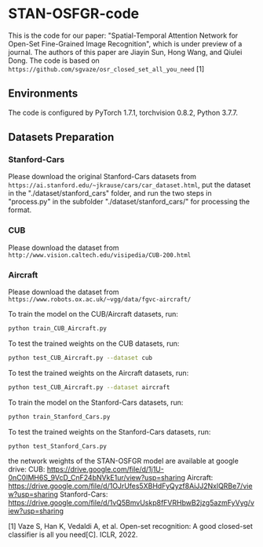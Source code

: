 # STAN-OSFGR-code
This is the code for our paper: "Spatial-Temporal Attention Network for Open-Set Fine-Grained Image Recognition", which is under preview of a journal. The authors of this paper are Jiayin Sun, Hong Wang, and Qiulei Dong. The code is based on `https://github.com/sgvaze/osr_closed_set_all_you_need` [1]  

## Environments
The code is configured by PyTorch 1.7.1, torchvision 0.8.2, Python 3.7.7.

## Datasets Preparation  
### Stanford-Cars
Please download the original Stanford-Cars datasets from `https://ai.stanford.edu/~jkrause/cars/car_dataset.html`,  put the dataset in the "./dataset/stanford_cars" folder, and run the two steps in "process.py" in the subfolder "./dataset/stanford_cars/"  for processing the format.

### CUB
Please download the dataset from `http://www.vision.caltech.edu/visipedia/CUB-200.html`

### Aircraft
Please download the dataset from `https://www.robots.ox.ac.uk/~vgg/data/fgvc-aircraft/`


To train the model on the CUB/Aircraft datasets, run:

```Bash
python train_CUB_Aircraft.py
```

To test the trained weights on the CUB datasets, run:

```Bash
python test_CUB_Aircraft.py --dataset cub
```

To test the trained weights on the Aircraft datasets, run:

```Bash
python test_CUB_Aircraft.py --dataset aircraft
```

To train the model on the Stanford-Cars datasets, run:

```Bash
python train_Stanford_Cars.py
```

To test the trained weights on the Stanford-Cars datasets, run:

```Bash
python test_Stanford_Cars.py
```

the network weights of the STAN-OSFGR model are available at google drive:
CUB: https://drive.google.com/file/d/1j1U-0nC0IMH6S_9VcD_CnF24bNVkE1ur/view?usp=sharing
Aircraft: https://drive.google.com/file/d/1OJrUfes5XBHdFyQyzf8AiJJ2NxlQRBe7/view?usp=sharing
Stanford-Cars: https://drive.google.com/file/d/1vQ5BmvUskp8fFVRHbwB2jzg5azmFyVyg/view?usp=sharing


[1] Vaze S, Han K, Vedaldi A, et al. Open-set recognition: A good closed-set classifier is all you need[C]. ICLR, 2022.
